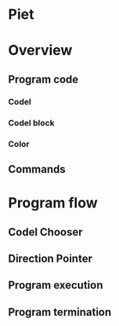 # Piet 



# Overview

## Program code

### Codel

### Codel block

### Color

## Commands



# Program flow

## Codel Chooser

## Direction Pointer

## Program execution

## Program termination